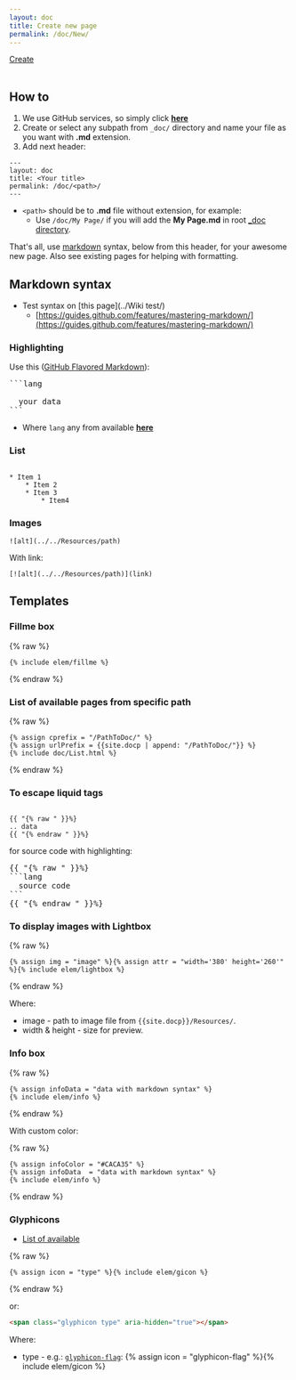 ```yaml
---
layout: doc
title: Create new page
permalink: /doc/New/
---
```


<div style="text-align: left;">
<a style="width: 150px;" href="https://github.com/3F/web.vsCE/new/gh-pages/_doc" class="btn btn-success" title="Create new wiki page">
<span class="glyphicon glyphicon-pencil" aria-hidden="true"></span> Create </a></div>
<br />

## How to

1. We use GitHub services, so simply click **[here](https://github.com/3F/web.vsCE/new/gh-pages/_doc)**
1. Create or select any subpath from `_doc/` directory and name your file as you want with **.md** extension.
1. Add next header:

```text 
---
layout: doc
title: <Your title>
permalink: /doc/<path>/
---
```

* `<path>` should be to **.md** file without extension, for example:
    * Use `/doc/My Page/` if you will add the **My Page.md** in root [_doc directory](https://github.com/3F/web.vsCE/tree/gh-pages/_doc).

That's all, use [markdown](https://help.github.com/articles/markdown-basics/) syntax, below from this header, for your awesome new page. Also see existing pages for helping with formatting.

## Markdown syntax

* Test syntax on [this page](../Wiki test/)
    * [https://guides.github.com/features/mastering-markdown/](https://guides.github.com/features/mastering-markdown/)

### Highlighting

Use this ([GitHub Flavored Markdown](https://help.github.com/articles/github-flavored-markdown)):

<pre>
```lang

  your data
```
</pre>

* Where `lang` any from available **[here](http://pygments.org/languages/)**

### List

```text

* Item 1
    * Item 2
    * Item 3
        * Item4
```

### Images

```liquid
![alt](../../Resources/path)
```

With link:

```liquid
[![alt](../../Resources/path)](link)
```

## Templates

### Fillme box

{% raw %}
```liquid
{% include elem/fillme %}
```
{% endraw %}

### List of available pages from specific path

{% raw %}
```liquid
{% assign cprefix = "/PathToDoc/" %}
{% assign urlPrefix = {{site.docp | append: "/PathToDoc/"}} %}
{% include doc/List.html %}
```
{% endraw %}

### To escape liquid tags

```liquid

{{ "{% raw " }}%}
.. data 
{{ "{% endraw " }}%}

```

for source code with highlighting:

<pre>
{{ "{% raw " }}%}
```lang
  source code
```
{{ "{% endraw " }}%}
</pre>

### To display images with Lightbox

{% raw %}
```liquid
{% assign img = "image" %}{% assign attr = "width='380' height='260'" %}{% include elem/lightbox %}
```
{% endraw %}

Where:

* image - path to image file from `{{site.docp}}/Resources/`.
* width & height - size for preview.

### Info box

{% raw %}
```liquid
{% assign infoData = "data with markdown syntax" %}
{% include elem/info %}
```
{% endraw %}

With custom color:

{% raw %}
```liquid
{% assign infoColor = "#CACA35" %}
{% assign infoData  = "data with markdown syntax" %}
{% include elem/info %}
```
{% endraw %}

### Glyphicons

* [List of available](http://getbootstrap.com/components/#glyphicons-glyphs)

{% raw %}
```liquid
{% assign icon = "type" %}{% include elem/gicon %}
```
{% endraw %}

or:

```html
<span class="glyphicon type" aria-hidden="true"></span>
```

Where: 

* type - e.g.: [`glyphicon-flag`](http://getbootstrap.com/components/#glyphicons-glyphs): {% assign icon = "glyphicon-flag" %}{% include elem/gicon %}
